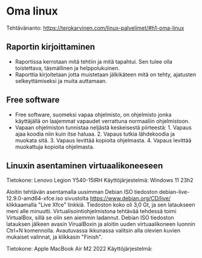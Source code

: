 # Oma linux

Tehtävänanto: https://terokarvinen.com/linux-palvelimet/#h1-oma-linux

## Raportin kirjoittaminen
- Raportissa kerrotaan mitä tehtiin ja mitä tapahtui. Sen tulee olla toistettava, täsmällinen ja helppolukuinen.
- Raporttia kirjoitetaan jotta muistetaan jälkikäteen mitä on tehty, ajatusten selkeyttämiseksi ja muita auttamaan.

## Free software
- Free software, suomeksi vapaa ohjelmisto, on ohjelmisto jonka käyttäjällä on laajemmat vapaudet verrattuna normaaliin ohjelmistoon.
- Vapaan ohjelmiston tunnistaa neljästä keskeisestä piirteestä: 1. Vapaus ajaa koodia niin kuin itse haluaa. 2. Vapaus tutkia lähdekoodia ja muokata sitä. 3. Vapaus levittää kopioita ohjelmasta. 4. Vapaus levittää muokattuja kopioita ohjelmasta.

## Linuxin asentaminen virtuaalikoneeseen
Tietokone: Lenovo Legion Y540-15IRH 
Käyttöjärjestelmä: Windows 11 23h2

Aloitin tehtävän asentamalla uusimman Debian ISO tiedoston debian-live-12.9.0-amd64-xfce.iso sivustolta https://www.debian.org/CD/live/ klikkaamalla "Live Xfce" linkkiä. Tiedoston koko oli 3,0 Gt, ja sen lataukseen meni alle minuutti. Virtualisointiohjelmistona tehtävää tehdessä toimi VirtualBox, sillä se olin sen aiemmin ladannut. Debian ISO tiedoston latauksen jälkeen avasin VirualBoxin ja aloitin uuden virtuaalikoneen luonnin Ctrl+N komennolla. Avautuvassa ikkunassa valitsin alla olevien kuvien mukaiset valinnat, ja klikkasin "Finish".



Tietokone: Apple MacBook Air M2 2022
Käyttöjärjestelmä: 
